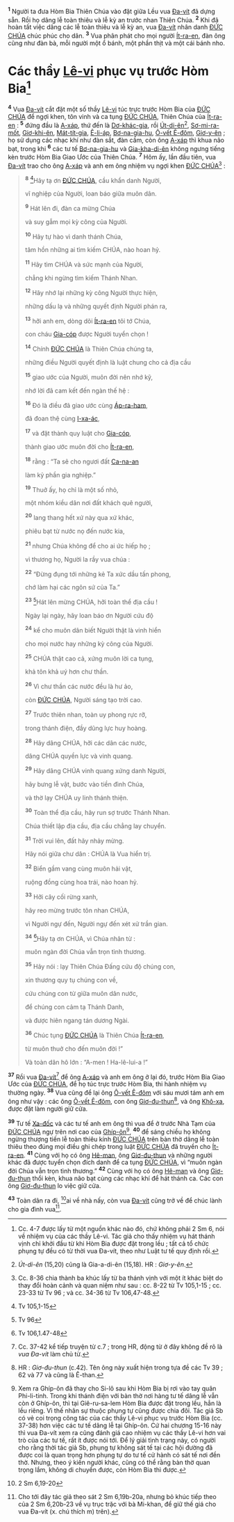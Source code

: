 <sup><b>1</b></sup> Người ta đưa Hòm Bia Thiên Chúa vào đặt giữa Lều vua [Đa-vít]() đã dựng sẵn. Rồi họ dâng lễ toàn thiêu và lễ kỳ an trước nhan Thiên Chúa. <sup><b>2</b></sup> Khi đã hoàn tất việc dâng các lễ toàn thiêu và lễ kỳ an, vua [Đa-vít]() nhân danh [ĐỨC CHÚA]() chúc phúc cho dân. <sup><b>3</b></sup> Vua phân phát cho mọi người [Ít-ra-en](), đàn ông cũng như đàn bà, mỗi người một ổ bánh, một phần thịt và một cái bánh nho.

# Các thầy [Lê-vi]() phục vụ trước Hòm Bia[^1-923d9c88-93d3-4b49-8c19-7e49998b1ac2]

<sup><b>4</b></sup> Vua [Đa-vít]() cắt đặt một số thầy [Lê-vi]() túc trực trước Hòm Bia của [ĐỨC CHÚA]() để ngợi khen, tôn vinh và ca tụng [ĐỨC CHÚA](), Thiên Chúa của [Ít-ra-en]() : <sup><b>5</b></sup> đứng đầu là [A-xáp](), thứ đến là [Dơ-khác-gia](), rồi [Út-di-ên]()[^2-923d9c88-93d3-4b49-8c19-7e49998b1ac2], [Sơ-mi-ra-mốt](), [Giơ-khi-ên](), [Mát-tít-gia](), [Ê-li-áp](), [Bơ-na-gia-hu](), [Ô-vết Ê-đôm](), [Giơ-y-ên]() ; họ sử dụng các nhạc khí như đàn sắt, đàn cầm, còn ông [A-xáp]() thì khua não bạt, trong khi <sup><b>6</b></sup> các tư tế [Bơ-na-gia-hu]() và [Gia-kha-di-ên]() không ngưng tiếng kèn trước Hòm Bia Giao Ước của Thiên Chúa. <sup><b>7</b></sup> Hôm ấy, lần đầu tiên, vua [Đa-vít]() trao cho ông [A-xáp]() và anh em ông nhiệm vụ ngợi khen [ĐỨC CHÚA]()[^3-923d9c88-93d3-4b49-8c19-7e49998b1ac2] :

> <sup><b>8</b></sup> [^1@-923d9c88-93d3-4b49-8c19-7e49998b1ac2]Hãy tạ ơn [ĐỨC CHÚA](), cầu khẩn danh Người,
>
> vĩ nghiệp của Người, loan báo giữa muôn dân.
>
> <sup><b>9</b></sup> Hát lên đi, đàn ca mừng Chúa
>
> và suy gẫm mọi kỳ công của Người.
>
> <sup><b>10</b></sup> Hãy tự hào vì danh thánh Chúa,
>
> tâm hồn những ai tìm kiếm CHÚA, nào hoan hỷ.
>
> <sup><b>11</b></sup> Hãy tìm CHÚA và sức mạnh của Người,
>
> chẳng khi ngừng tìm kiếm Thánh Nhan.
>
> <sup><b>12</b></sup> Hãy nhớ lại những kỳ công Người thực hiện,
>
> những dấu lạ và những quyết định Người phán ra,
>
> <sup><b>13</b></sup> hỡi anh em, dòng dõi [Ít-ra-en]() tôi tớ Chúa,
>
> con cháu [Gia-cóp]() được Người tuyển chọn !
>
> <sup><b>14</b></sup> Chính [ĐỨC CHÚA]() là Thiên Chúa chúng ta,
>
> những điều Người quyết định là luật chung cho cả địa cầu
>
> <sup><b>15</b></sup> giao ước của Người, muôn đời nên nhớ kỹ,
>
> nhớ lời đã cam kết đến ngàn thế hệ :
>
> <sup><b>16</b></sup> Đó là điều đã giao ước cùng [Áp-ra-ham](),
>
> đã đoan thệ cùng [I-xa-ác](),
>
> <sup><b>17</b></sup> và đặt thành quy luật cho [Gia-cóp](),
>
> thành giao ước muôn đời cho [Ít-ra-en](),
>
> <sup><b>18</b></sup> rằng : “Ta sẽ cho ngươi đất [Ca-na-an]()
>
> làm kỷ phần gia nghiệp.”
>
> <sup><b>19</b></sup> Thuở ấy, họ chỉ là một số nhỏ,
>
> một nhóm kiều dân nơi đất khách quê người,
>
> <sup><b>20</b></sup> lang thang hết xứ này qua xứ khác,
>
> phiêu bạt từ nước nọ đến nước kia,
>
> <sup><b>21</b></sup> nhưng Chúa không để cho ai ức hiếp họ ;
>
> vì thương họ, Người la rầy vua chúa :
>
> <sup><b>22</b></sup> “Đừng đụng tới những kẻ Ta xức dầu tấn phong,
>
> chớ làm hại các ngôn sứ của Ta.”
>
> <sup><b>23</b></sup> [^2@-923d9c88-93d3-4b49-8c19-7e49998b1ac2]Hát lên mừng CHÚA, hỡi toàn thể địa cầu !
>
> Ngày lại ngày, hãy loan báo ơn Người cứu độ
>
> <sup><b>24</b></sup> kể cho muôn dân biết Người thật là vinh hiển
>
> cho mọi nước hay những kỳ công của Người.
>
> <sup><b>25</b></sup> CHÚA thật cao cả, xứng muôn lời ca tụng,
>
> khả tôn khả uý hơn chư thần.
>
> <sup><b>26</b></sup> Vì chư thần các nước đều là hư ảo,
>
> còn [ĐỨC CHÚA](), Người sáng tạo trời cao.
>
> <sup><b>27</b></sup> Trước thiên nhan, toàn uy phong rực rỡ,
>
> trong thánh điện, đầy dũng lực huy hoàng.
>
> <sup><b>28</b></sup> Hãy dâng CHÚA, hỡi các dân các nước,
>
> dâng CHÚA quyền lực và vinh quang.
>
> <sup><b>29</b></sup> Hãy dâng CHÚA vinh quang xứng danh Người,
>
> hãy bưng lễ vật, bước vào tiền đình Chúa,
>
> và thờ lạy CHÚA uy linh thánh thiện.
>
> <sup><b>30</b></sup> Toàn thể địa cầu, hãy run sợ trước Thánh Nhan.
>
> Chúa thiết lập địa cầu, địa cầu chẳng lay chuyển.
>
> <sup><b>31</b></sup> Trời vui lên, đất hãy nhảy mừng.
>
> Hãy nói giữa chư dân : CHÚA là Vua hiển trị.
>
> <sup><b>32</b></sup> Biển gầm vang cùng muôn hải vật,
>
> ruộng đồng cùng hoa trái, nào hoan hỷ.
>
> <sup><b>33</b></sup> Hỡi cây cối rừng xanh,
>
> hãy reo mừng trước tôn nhan CHÚA,
>
> vì Người ngự đến, Người ngự đến xét xử trần gian.
>
> <sup><b>34</b></sup> [^3@-923d9c88-93d3-4b49-8c19-7e49998b1ac2]Hãy tạ ơn CHÚA, vì Chúa nhân từ :
>
> muôn ngàn đời Chúa vẫn trọn tình thương.
>
> <sup><b>35</b></sup> Hãy nói : lạy Thiên Chúa Đấng cứu độ chúng con,
>
> xin thương quy tụ chúng con về,
>
> cứu chúng con từ giữa muôn dân nước,
>
> để chúng con cảm tạ Thánh Danh,
>
> và được hiên ngang tán dương Ngài.
>
> <sup><b>36</b></sup> Chúc tụng [ĐỨC CHÚA]() là Thiên Chúa [Ít-ra-en](),
>
> từ muôn thuở cho đến muôn đời !”
>
> Và toàn dân hô lớn : “A-men ! Ha-lê-lui-a !”

<sup><b>37</b></sup> Rồi vua [Đa-vít]()[^4-923d9c88-93d3-4b49-8c19-7e49998b1ac2] để ông [A-xáp]() và anh em ông ở lại đó, trước Hòm Bia Giao Ước của [ĐỨC CHÚA](), để họ túc trực trước Hòm Bia, thi hành nhiệm vụ thường ngày. <sup><b>38</b></sup> Vua cũng để lại ông [Ô-vết Ê-đôm]() với sáu mươi tám anh em ông như vậy : các ông [Ô-vết Ê-đôm](), con ông [Giơ-đu-thun]()[^5-923d9c88-93d3-4b49-8c19-7e49998b1ac2], và ông [Khô-xa](), được đặt làm người giữ cửa.

<sup><b>39</b></sup> Tư tế [Xa-đốc]() và các tư tế anh em ông thì vua để ở trước Nhà Tạm của [ĐỨC CHÚA]() ngự trên nơi cao của [Ghíp-ôn]()[^6-923d9c88-93d3-4b49-8c19-7e49998b1ac2], <sup><b>40</b></sup> để sáng chiều họ không ngừng thượng tiến lễ toàn thiêu kính [ĐỨC CHÚA]() trên bàn thờ dâng lễ toàn thiêu theo đúng mọi điều ghi chép trong luật [ĐỨC CHÚA]() đã truyền cho [Ít-ra-en](). <sup><b>41</b></sup> Cùng với họ có ông [Hê-man](), ông [Giơ-đu-thun]() và những người khác đã được tuyển chọn đích danh để ca tụng [ĐỨC CHÚA](), vì “muôn ngàn đời Chúa vẫn trọn tình thương.” <sup><b>42</b></sup> Cùng với họ có ông [Hê-man]() và ông [Giơ-đu-thun]() thổi kèn, khua não bạt cùng các nhạc khí để hát thánh ca. Các con ông [Giơ-đu-thun]() lo việc giữ cửa.

<sup><b>43</b></sup> Toàn dân ra đi, [^4@-923d9c88-93d3-4b49-8c19-7e49998b1ac2]ai về nhà nấy, còn vua [Đa-vít]() cũng trở về để chúc lành cho gia đình vua[^7-923d9c88-93d3-4b49-8c19-7e49998b1ac2].

[^1-923d9c88-93d3-4b49-8c19-7e49998b1ac2]: Cc. 4-7 được lấy từ một nguồn khác nào đó, chứ không phải 2 Sm 6, nói về nhiệm vụ của các thầy Lê-vi. Tác giả cho thấy nhiệm vụ hát thánh vịnh chỉ khởi đầu từ khi Hòm Bia được đặt trong lều ; tất cả tổ chức phụng tự đều có từ thời vua Đa-vít, theo như Luật tư tế quy định rồi.

[^2-923d9c88-93d3-4b49-8c19-7e49998b1ac2]: _Út-di-ên_ (15,20) cũng là Gia-a-di-ên (15,18). HR : _Giơ-y-ên_.

[^3-923d9c88-93d3-4b49-8c19-7e49998b1ac2]: Cc. 8-36 chia thành ba khúc lấy từ ba thánh vịnh với một ít khác biệt do thay đổi hoàn cảnh và quan niệm như sau : cc. 8-22 từ Tv 105,1-15 ; cc. 23-33 từ Tv 96 ; và cc. 34-36 từ Tv 106,47-48.

[^4-923d9c88-93d3-4b49-8c19-7e49998b1ac2]: Cc. 37-42 kể tiếp truyện từ c.7 ; trong HR, động từ ở đây không đề rõ là _vua Đa-vít_ làm chủ từ.

[^5-923d9c88-93d3-4b49-8c19-7e49998b1ac2]: HR : _Giơ-đu-thun_ (c.42). Tên ông này xuất hiện trong tựa đề các Tv 39 ; 62 và 77 và cũng là Ê-than.

[^6-923d9c88-93d3-4b49-8c19-7e49998b1ac2]: Xem ra Ghíp-ôn đã thay cho Si-lô sau khi Hòm Bia bị rơi vào tay quân Phi-li-tinh. Trong khi thánh điện với bàn thờ nơi hàng tư tế dâng lễ vẫn còn ở Ghíp-ôn, thì tại Giê-ru-sa-lem Hòm Bia được đặt trong lều, hẳn là lều riêng. Vì thế nhân sự thuộc phụng tự cũng được chia đôi. Tác giả Sb có vẻ coi trọng công tác của các thầy Lê-vi phục vụ trước Hòm Bia (cc. 37-38) hơn việc các tư tế dâng lễ tại Ghíp-ôn. Cứ hai chương 15-16 này thì vua Đa-vít xem ra cũng đánh giá cao nhiệm vụ các thầy Lê-vi hơn vai trò của các tư tế, rất ít được nói tới. Để lý giải tình trạng này, có người cho rằng thời tác giả Sb, phụng tự không sát tế tại các hội đường đã được coi là quan trọng hơn phụng tự do tư tế cử hành có sát tế nơi đền thờ. Nhưng, theo ý kiến người khác, cũng có thể rằng bàn thờ quan trọng lắm, không di chuyển được, còn Hòm Bia thì được.

[^7-923d9c88-93d3-4b49-8c19-7e49998b1ac2]: Cho tới đây tác giả theo sát 2 Sm 6,19b-20a, nhưng bỏ khúc tiếp theo của 2 Sm 6,20b-23 về vụ trục trặc với bà Mi-khan, để giữ thế giá cho vua Đa-vít (x. chú thích m) trên).

[^1@-923d9c88-93d3-4b49-8c19-7e49998b1ac2]: Tv 105,1-15

[^2@-923d9c88-93d3-4b49-8c19-7e49998b1ac2]: Tv 96

[^3@-923d9c88-93d3-4b49-8c19-7e49998b1ac2]: Tv 106,1.47-48

[^4@-923d9c88-93d3-4b49-8c19-7e49998b1ac2]: 2 Sm 6,19-20
